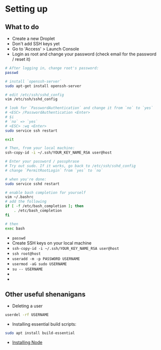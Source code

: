 # Setting up

## What to do

- Create a new Droplet
- Don't add SSH keys yet
- Go to 'Access' > Launch Console
- Login as root and change your password (check email for the password / reset it)

```bash
# After logging in, change root's password:
passwd

# install `openssh-server`
sudo apt-get install openssh-server

# edit /etc/ssh/sshd_config
vim /etc/ssh/sshd_config

# look for `PasswordAuthentication` and change it from `no` to `yes`
# <ESC> /PasswordAuthentication <Enter>
# $i
# `no` => `yes`
# <ESC> :wq <Enter>
sudo service ssh restart

exit

# Then, from your local machine:
ssh-copy-id -i ~/.ssh/YOUR_KEY_NAME_RSA user@host

# Enter your password / passphrase
# Try out sudo. If it works, go back to /etc/ssh/sshd_config
# change `PermitRootLogin` from `yes` to `no`

# when you're done:
sudo service sshd restart

# enable bash completion for yourself
vim ~/.bashrc
# add the following
if [ -f /etc/bash_completion ]; then
	. /etc/bash_completion
fi

# then
exec bash
```

- `passwd`
- Create SSH keys on your local machine
- `ssh-copy-id -i ~/.ssh/YOUR_KEY_NAME_RSA user@host`
- `ssh root@host`
- `useradd -m -p PASSWORD USERNAME`
- `usermod -aG sudo USERNAME`
- `su -- USERNAME`
-
-

## Other useful shenanigans

- Deleting a user

```bash
userdel -rf USERNAME
```

- Installing essential build scripts:

```bash
sudo apt install build-essential
```

- [Installing Node](https://www.digitalocean.com/community/tutorials/how-to-set-up-a-node-js-application-for-production-on-ubuntu-18-04)
